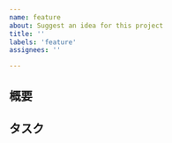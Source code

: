```yaml
---
name: feature
about: Suggest an idea for this project
title: ''
labels: 'feature'
assignees: ''

---
```


<!-- あくまでテンプレートなので必ずしもすべての項目を埋めなくてよいです -->

## 概要
<!-- 後で取り組む人のためになるべくわかりやすく書きましょう -->

## タスク
<!-- 後で取り組む人のために分かる範囲で書きましょう -->
<!--
  - [ ] 大きなタスク
    - [ ] 小さなタスク
    - [ ] 小さなタスク
 -->

<!--
  チェックリスト
  - [ ] Assignees を設定した
  - [ ] Labels を設定した
 -->
